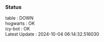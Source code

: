 ### Status


table : DOWN  
hogwarts : OK  
icy-bot : OK  
Latest Update : 2024-10-04 06:14:32.516030
